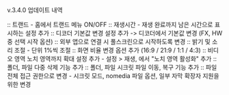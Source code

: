 v.3.4.0 업데이트 내역

:: 트랜드 - 홈에서 트랜드 메뉴 ON/OFF
:: 재생시간 - 재생 완료까지 남은 시간으로 표시하는 설정 추가
:: 디코더 기본값 변경 설정 추가 ->  디코더에서 기본값 변경 (FX, HW 중 선택 시작 옵션)
:: 외부 앱으로 연결 시 풀스크린으로 시작하도록 변경
:: 밝기 및 소리 조절 - 단위 1%씩 조절 
:: 화면 비율 변경 옵션 추가 (16:9 / 21:9 / 1:1 / 4:3)
:: 비디오 영역 노치 영역까지 확대 설정 추가 - 설정 > 재생, 에서 "노치 영역 활성화" 추가
:: 폴더, 파일 다중 삭제 기능 추가
:: 폴더, 파일 시크릿 파일 이동, 복구 기능 추가
:: 파일 전체 접근 권한으로 변경 - 시크릿 모드, nomedia 파일 옵션, 일부 자막 확장자 지원을 위한 변경
